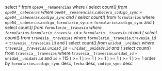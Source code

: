 select 
	* 
from 
	`ope04__remanencias` 
where 
(
	select 
		count(*) 
	from 
		`ope04__cabeceras` 
	where 
		`ope04__remanencias`.`cabecera_codigo_sync` = `ope04__cabeceras`.`codigo_sync` 
	and 
	(
        select 
			count(*) 
		from 
			`formularios` 
		where 
			`ope04__cabeceras`.`codigo_formulario_sync` = `formularios`.`codigo_sync` 
		and 
		(
			select 
				count(*) 
			from 
				`formulario__travesia` 
			where 
				`formularios`.`formulario_travesia_id` = `formulario__travesia`.`id` 
			and 
			(
				select 
					count(*) 
				from 
					`travesia__travesias` 
				where 
					`formulario__travesia`.`travesia_id` = `travesia__travesias`.`id` 
				and 
				(
					select 
						count(*) 
					from 
						`unidad__unidads` 
					where 
						`travesia__travesias`.`unidad_id` = `unidad__unidads`.`id` 
					and 
                    (
						select 
							count(*) 
						from 
							`travesia__travesias` 
						where 
							`travesia__travesias`.`unidad_id` = `unidad__unidads`.`id` 
						and 
							`id` = 115
					) >= 1
				) >= 1
			) >= 1
		) >= 1
	) >= 1
) >= 1 
order by 
`formularios`.`codigo_sync` desc, `fecha` desc, `codigo_sync` desc
                            